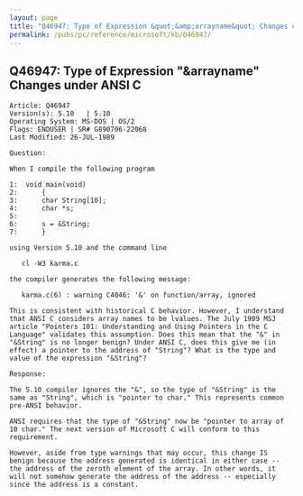 ```yaml
---
layout: page
title: "Q46947: Type of Expression &quot;&amp;arrayname&quot; Changes under ANSI C"
permalink: /pubs/pc/reference/microsoft/kb/Q46947/
---
```


## Q46947: Type of Expression &quot;&amp;arrayname&quot; Changes under ANSI C

	Article: Q46947
	Version(s): 5.10   | 5.10
	Operating System: MS-DOS | OS/2
	Flags: ENDUSER | SR# G890706-22068
	Last Modified: 26-JUL-1989
	
	Question:
	
	When I compile the following program
	
	1:  void main(void)
	2:      {
	3:      char String[10];
	4:      char *s;
	5:
	6:      s = &String;
	7:      }
	
	using Version 5.10 and the command line
	
	   cl -W3 karma.c
	
	the compiler generates the following message:
	
	   karma.c(6) : warning C4046: '&' on function/array, ignored
	
	This is consistent with historical C behavior. However, I understand
	that ANSI C considers array names to be lvalues. The July 1989 MSJ
	article "Pointers 101: Understanding and Using Pointers in the C
	Language" validates this assumption. Does this mean that the "&" in
	"&String" is no longer benign? Under ANSI C, does this give me (in
	effect) a pointer to the address of "String"? What is the type and
	value of the expression "&String"?
	
	Response:
	
	The 5.10 compiler ignores the "&", so the type of "&String" is the
	same as "String", which is "pointer to char." This represents common
	pre-ANSI behavior.
	
	ANSI requires that the type of "&String" now be "pointer to array of
	10 char." The next version of Microsoft C will conform to this
	requirement.
	
	However, aside from type warnings that may occur, this change IS
	benign because the address generated is identical in either case --
	the address of the zeroth element of the array. In other words, it
	will not somehow generate the address of the address -- especially
	since the address is a constant.
